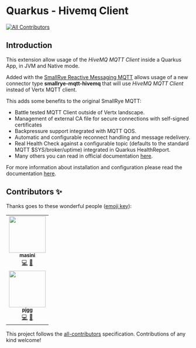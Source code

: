 # Quarkus - Hivemq Client
<!-- ALL-CONTRIBUTORS-BADGE:START - Do not remove or modify this section -->
[![All Contributors](https://img.shields.io/badge/all_contributors-5-orange.svg?style=flat-square)](#contributors-)
<!-- ALL-CONTRIBUTORS-BADGE:END -->

## Introduction

This extension allow usage of the _HiveMQ MQTT Client_ inside a Quarkus App, in JVM and Native mode.

Added with the [SmallRye Reactive Messaging MQTT](https://smallrye.io/smallrye-reactive-messaging/4.3.0/mqtt/mqtt/) allows usage of a new connector type **smallrye-mqtt-hivemq** that will use _HiveMQ MQTT Client_ instead of Vertx MQTT client.

This adds some benefits to the original SmallRye MQTT:

* Battle tested MQTT Client outside of Vertx landscape.
* Management of external CA file for secure connections with self-signed certificates
* Backpressure support integrated with MQTT QOS.
* Automatic and configurable reconnect handling and message redelivery.
* Real Health Check against a configurable topic (defaults to the standard MQTT $SYS/broker/uptime) integrated in Quarkus HealthReport.
* Many others you can read in official documentation [here](https://hivemq.github.io/hivemq-mqtt-client/).

For more information about installation and configuration please read the documentation
[here](https://quarkiverse.github.io/quarkiverse-docs/quarkus-hivemq-client/dev/index.html).

## Contributors ✨

Thanks goes to these wonderful people ([emoji key](https://allcontributors.org/docs/en/emoji-key)):

<!-- ALL-CONTRIBUTORS-LIST:START - Do not remove or modify this section -->
<!-- prettier-ignore-start -->
<!-- markdownlint-disable -->
<table>
  <tr>
    <td align="center"><a href="https://github.com/masini"><img src="https://avatars.githubusercontent.com/u/2060870?v=4?s=100" width="100px;" alt=""/><br /><sub><b>masini</b></sub></a><br /><a href="https://github.com/quarkiverse/quarkus-hivemq-client/commits?author=masini" title="Code">💻</a> <a href="#maintenance-masini" title="Maintenance">🚧</a></td>
  </tr>
  <tr>
    <td align="center"><a href="https://github.com/pjgg"><img src="https://avatars.githubusercontent.com/u/3541131?v=4" width="100px;" alt=""/><br /><sub><b>pjgg</b></sub></a><br /><a href="https://github.com/quarkiverse/quarkus-hivemq-client/commits?author=pjgg" title="Code">💻</a> <a href="#maintenance-pjgg" title="Maintenance">🚧</a></td>
  </tr>
</table>

<!-- markdownlint-restore -->
<!-- prettier-ignore-end -->

<!-- ALL-CONTRIBUTORS-LIST:END -->

This project follows the [all-contributors](https://github.com/all-contributors/all-contributors) specification. Contributions of any kind welcome!
